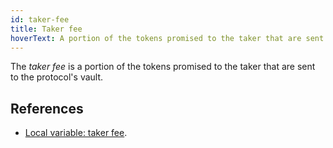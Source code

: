 ```yaml
---
id: taker-fee
title: Taker fee
hoverText: A portion of the tokens promised to the taker that are sent to the protocol's vault.
---
```


The _taker fee_ is a portion of the tokens promised to the taker that are sent to the protocol's vault.

## References
* [Local variable: taker fee](../contracts/technical-references/governance-parameters/local-variables.md#taker-fees).